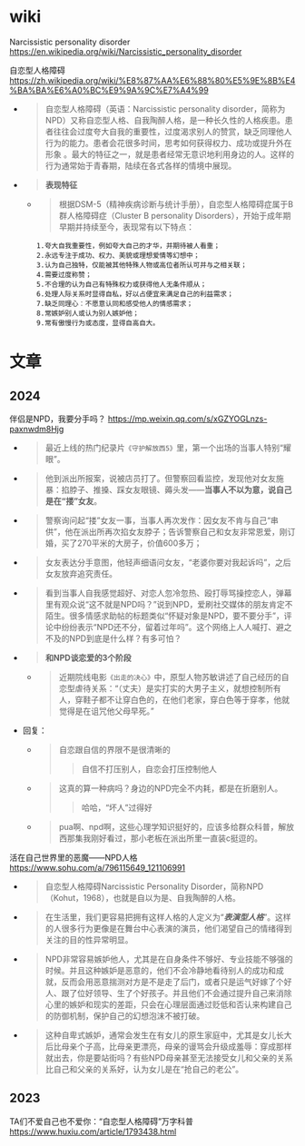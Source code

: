 
# wiki

Narcissistic personality disorder https://en.wikipedia.org/wiki/Narcissistic_personality_disorder

自恋型人格障碍 https://zh.wikipedia.org/wiki/%E8%87%AA%E6%88%80%E5%9E%8B%E4%BA%BA%E6%A0%BC%E9%9A%9C%E7%A4%99
- > 自恋型人格障碍（英语：Narcissistic personality disorder，简称为 NPD）又称自恋型人格、自我陶醉人格，是一种长久性的人格疾患。患者往往会过度夸大自我的重要性，过度渴求别人的赞赏，缺乏同理他人行为的能力。患者会花很多时间，思考如何获得权力、成功或提升外在形象 。最大的特征之一，就是患者经常无意识地利用身边的人。这样的行为通常始于青春期，陆续在各式各样的情境中展现。
- > **表现特征**
  * > 根据DSM-5（精神疾病诊断与统计手册），自恋型人格障碍症属于B群人格障碍症（Cluster B personality Disorders），开始于成年期早期并持续至今，表现常有以下特点：
    ```console
    1.夸大自我重要性，例如夸大自己的才华，并期待被人看重；
    2.永远专注于成功、权力、美貌或理想爱情等幻想中；
    3.认为自己独特，仅能被其他特殊人物或高位者所认可并与之相关联；
    4.需要过度称赞；
    5.不合理的认为自己有特殊权力或获得他人无条件顺从；
    6.处理人际关系时显得自私，好以占便宜来满足自己的利益需求；
    7.缺乏同理心︰不愿意认同和感受他人的情感需求；
    8.常嫉妒别人或认为别人嫉妒他；
    9.常有傲慢行为或态度，显得自高自大。
    ```

# 文章

## 2024

伴侣是NPD，我要分手吗？ https://mp.weixin.qq.com/s/xGZYOGLnzs-paxnwdm8Hjg
- > 最近上线的热门纪录片`《守护解放西5》`里，第一个出场的当事人特别“耀眼”。
- > 他到派出所报案，说被店员打了。但警察回看监控，发现他对女友施暴：掐脖子、推搡、踩女友眼镜、薅头发——**当事人不以为意，说自己是在“搂”女友**。
- > 警察询问起“搂”女友一事，当事人再次发作：因女友不肯与自己“串供”，他在派出所再次掐女友脖子；告诉警察自己和女友非常恩爱，刚订婚，买了270平米的大房子，价值600多万；
- > 女友表达分手意图，他轻声细语问女友，“老婆你要对我起诉吗”，之后女友放弃追究责任。
- > 看到当事人自我感觉超好、对恋人忽冷忽热、殴打辱骂操控恋人，弹幕里有观众说“这不就是NPD吗？”说到NPD，爱刷社交媒体的朋友肯定不陌生。很多情感求助帖的标题类似“怀疑对象是NPD，要不要分手”，评论中纷纷表示“NPD还不分，留着过年吗”。这个网络上人人喊打、避之不及的NPD到底是什么样？有多可怕？ 
- > **和NPD谈恋爱的3个阶段**
  * > 近期院线电影`《出走的决心》`中，原型人物苏敏讲述了自己经历的自恋型虐待关系：“（丈夫）是实打实的大男子主义，就想控制所有人，穿鞋子都不让穿白色的，在他们老家，穿白色等于穿孝，他就觉得是在诅咒他父母早死。”
- 回复：
  * > 自恋跟自信的界限不是很清晰的
    >> 自信不打压别人，自恋会打压控制他人
  * > 这真的算一种病吗？身边的NPD完全不内耗，都是在折磨别人。
    >> 哈哈，“坏人”过得好
  * > pua啊、npd啊，这些心理学知识挺好的，应该多给群众科普，解放西那集我刚好看过，那小老板在派出所里一直装c挺逗的。

活在自己世界里的恶魔——NPD人格 https://www.sohu.com/a/796115649_121106991
- > 自恋型人格障碍Narcissistic Personality Disorder，简称NPD（Kohut，1968），也就是自以为是、自我陶醉的人格。
- > 在生活里，我们更容易把拥有这样人格的人定义为“***表演型人格***”。这样的人很多行为更像是在舞台中心表演的演员，他们渴望自己的情绪得到关注的目的性异常明显。
- > NPD非常容易嫉妒他人，尤其是在自身条件不够好、专业技能不够强的时候。并且这种嫉妒是恶意的，他们不会冷静地看待别人的成功和成就，反而会用恶意揣测对方是不是走了后门，或者只是运气好嫁了个好人、跟了位好领导、生了个好孩子。并且他们不会通过提升自己来消除心里的嫉妒和现实的差距，只会在心理层面通过贬低和否认来构建自己的防御机制，保护自己的幻想泡沫不被打破。
- > 这种自卑式嫉妒，通常会发生在有女儿的原生家庭中，尤其是女儿长大后比母亲个子高，比母亲更漂亮，母亲的谩骂会升级成羞辱：穿成那样就出去，你是要站街吗？有些NPD母亲甚至无法接受女儿和父亲的关系比自己和父亲的关系好，认为女儿是在“抢自己的老公”。

## 2023

TA们不爱自己也不爱你：“自恋型人格障碍”万字科普 https://www.huxiu.com/article/1793438.html
